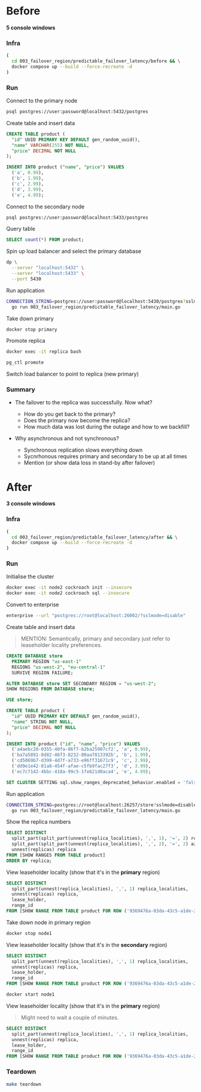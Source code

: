 # Before

**5 console windows**

### Infra

``` sh
(
  cd 003_failover_region/predictable_failover_latency/before && \
  docker compose up --build --force-recreate -d
)
```

### Run

Connect to the primary node

``` sh
psql postgres://user:password@localhost:5432/postgres 
```

Create table and insert data

``` sql
CREATE TABLE product (
  "id" UUID PRIMARY KEY DEFAULT gen_random_uuid(),
  "name" VARCHAR(255) NOT NULL,
  "price" DECIMAL NOT NULL
);

INSERT INTO product ("name", "price") VALUES
  ('a', 0.99),
  ('b', 1.99),
  ('c', 2.99),
  ('d', 3.99),
  ('e', 4.99);
```

Connect to the secondary node

``` sh
psql postgres://user:password@localhost:5433/postgres 
```

Query table

``` sql
SELECT count(*) FROM product;
```

Spin up load balancer and select the primary database

``` sh
dp \
  --server "localhost:5432" \
  --server "localhost:5433" \
  --port 5430
```

Run application

``` sh
CONNECTION_STRING=postgres://user:password@localhost:5430/postgres?sslmode=disable \
  go run 003_failover_region/predictable_failover_latency/main.go
```

Take down primary

``` sh
docker stop primary
```

Promote replica

``` sh
docker exec -it replica bash

pg_ctl promote
```

Switch load balancer to point to replica (new primary)

### Summary

* The failover to the replica was successfully. Now what?
  * How do you get back to the primary?
  * Does the primary now become the replica?
  * How much data was lost during the outage and how to we backfill?

* Why asynchronous and not synchronous?
  * Synchronous replication slows everything down
  * Sycnrhonous requires primary and secondary to be up at all times
  * Mention (or show data loss in stand-by after failover)

# After

**3 console windows**

### Infra

``` sh
(
  cd 003_failover_region/predictable_failover_latency/after && \
  docker compose up --build --force-recreate -d
)
```

### Run

Initialise the cluster

``` sh
docker exec -it node2 cockroach init --insecure
docker exec -it node2 cockroach sql --insecure 
```

Convert to enterprise

``` sh
enterprise --url "postgres://root@localhost:26002/?sslmode=disable"
```

Create table and insert data

> MENTION: Semantically, primary and secondary just refer to leaseholder locality preferences.

``` sql
CREATE DATABASE store
  PRIMARY REGION "us-east-1"
  REGIONS "us-west-2", "eu-central-1"
  SURVIVE REGION FAILURE;

ALTER DATABASE store SET SECONDARY REGION = "us-west-2";
SHOW REGIONS FROM DATABASE store;

USE store;

CREATE TABLE product (
  "id" UUID PRIMARY KEY DEFAULT gen_random_uuid(),
  "name" STRING NOT NULL,
  "price" DECIMAL NOT NULL
);

INSERT INTO product ("id", "name", "price") VALUES
  ('a4aebc20-0355-40fa-86f7-b2ba25907cf2', 'a', 0.99),
  ('ba7a5891-8d82-46f3-8232-00aa7813392b', 'b', 1.99),
  ('cd5069b7-d399-4d7f-a733-e96ff31671c9', 'c', 2.99),
  ('dd9e1e42-81a8-454f-afae-c5fb9fac27f3', 'd', 3.99),
  ('ec7c7142-4bbc-418a-99c5-1fe621d0aca4', 'e', 4.99);

SET CLUSTER SETTING sql.show_ranges_deprecated_behavior.enabled = 'false';
```

Run application

``` sh
CONNECTION_STRING=postgres://root@localhost:26257/store?sslmode=disable \
  go run 003_failover_region/predictable_failover_latency/main.go
```

Show the replica numbers

``` sql
SELECT DISTINCT
  split_part(split_part(unnest(replica_localities), ',', 1), '=', 2) region,
  split_part(split_part(unnest(replica_localities), ',', 2), '=', 2) az,
  unnest(replicas) replica
FROM [SHOW RANGES FROM TABLE product]
ORDER BY replica;
```

View leaseholder locality (show that it's in the **primary** region)

``` sql
SELECT DISTINCT
  split_part(unnest(replica_localities), ',', 1) replica_localities,
  unnest(replicas) replica,
  lease_holder,
  range_id
FROM [SHOW RANGE FROM TABLE product FOR ROW ('9369476a-03da-43c5-a1de-211a95c90b3b')];
```

Take down node in primary region

``` sh
docker stop node1
```

View leaseholder locality (show that it's in the **secondary** region)

``` sql
SELECT DISTINCT
  split_part(unnest(replica_localities), ',', 1) replica_localities,
  unnest(replicas) replica,
  lease_holder,
  range_id
FROM [SHOW RANGE FROM TABLE product FOR ROW ('9369476a-03da-43c5-a1de-211a95c90b3b')];
```

``` sh
docker start node1
```

View leaseholder locality (show that it's in the **primary** region)

> Might need to wait a couple of minutes.

``` sql
SELECT DISTINCT
  split_part(unnest(replica_localities), ',', 1) replica_localities,
  unnest(replicas) replica,
  lease_holder,
  range_id
FROM [SHOW RANGE FROM TABLE product FOR ROW ('9369476a-03da-43c5-a1de-211a95c90b3b')];
```

### Teardown

``` sh
make teardown
```
